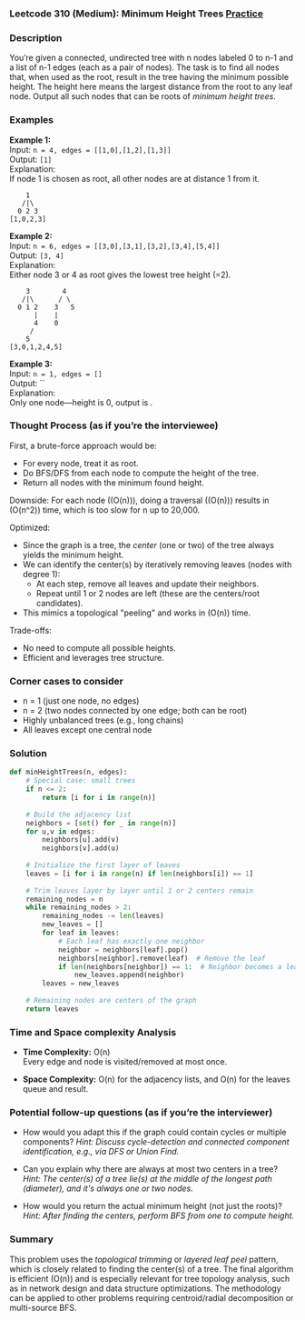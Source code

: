 ### Leetcode 310 (Medium): Minimum Height Trees [Practice](https://leetcode.com/problems/minimum-height-trees)

### Description  
You’re given a connected, undirected tree with n nodes labeled 0 to n-1 and a list of n-1 edges (each as a pair of nodes). The task is to find all nodes that, when used as the root, result in the tree having the minimum possible height. The height here means the largest distance from the root to any leaf node. Output all such nodes that can be roots of *minimum height trees*.

### Examples  

**Example 1:**  
Input: `n = 4, edges = [[1,0],[1,2],[1,3]]`  
Output: `[1]`  
Explanation:  
If node 1 is chosen as root, all other nodes are at distance 1 from it.

```
    1
   /|\
  0 2 3
[1,0,2,3]
```

**Example 2:**  
Input: `n = 6, edges = [[3,0],[3,1],[3,2],[3,4],[5,4]]`  
Output: `[3, 4]`  
Explanation:  
Either node 3 or 4 as root gives the lowest tree height (=2).

```
    3        4
   /|\      / \
  0 1 2    3   5
      |    |
      4    0
     /
    5
[3,0,1,2,4,5]
```

**Example 3:**  
Input: `n = 1, edges = []`  
Output: ``  
Explanation:  
Only one node—height is 0, output is .

### Thought Process (as if you’re the interviewee)  
First, a brute-force approach would be:  
- For every node, treat it as root.  
- Do BFS/DFS from each node to compute the height of the tree.  
- Return all nodes with the minimum found height.

Downside: For each node (\(O(n)\)), doing a traversal (\(O(n)\)) results in \(O(n^2)\) time, which is too slow for n up to 20,000.

Optimized:  
- Since the graph is a tree, the *center* (one or two) of the tree always yields the minimum height.  
- We can identify the center(s) by iteratively removing leaves (nodes with degree 1):  
  - At each step, remove all leaves and update their neighbors.
  - Repeat until 1 or 2 nodes are left (these are the centers/root candidates).
- This mimics a topological "peeling" and works in \(O(n)\) time.

Trade-offs:  
- No need to compute all possible heights.
- Efficient and leverages tree structure.

### Corner cases to consider  
- n = 1 (just one node, no edges)
- n = 2 (two nodes connected by one edge; both can be root)
- Highly unbalanced trees (e.g., long chains)
- All leaves except one central node

### Solution

```python
def minHeightTrees(n, edges):
    # Special case: small trees
    if n <= 2:
        return [i for i in range(n)]
    
    # Build the adjacency list
    neighbors = [set() for _ in range(n)]
    for u,v in edges:
        neighbors[u].add(v)
        neighbors[v].add(u)
    
    # Initialize the first layer of leaves
    leaves = [i for i in range(n) if len(neighbors[i]) == 1]
    
    # Trim leaves layer by layer until 1 or 2 centers remain
    remaining_nodes = n
    while remaining_nodes > 2:
        remaining_nodes -= len(leaves)
        new_leaves = []
        for leaf in leaves:
            # Each leaf has exactly one neighbor
            neighbor = neighbors[leaf].pop()
            neighbors[neighbor].remove(leaf)  # Remove the leaf
            if len(neighbors[neighbor]) == 1:  # Neighbor becomes a leaf
                new_leaves.append(neighbor)
        leaves = new_leaves
    
    # Remaining nodes are centers of the graph
    return leaves
```

### Time and Space complexity Analysis  

- **Time Complexity:** O(n)  
  Every edge and node is visited/removed at most once.

- **Space Complexity:** O(n) for the adjacency lists, and O(n) for the leaves queue and result.

### Potential follow-up questions (as if you’re the interviewer)  

- How would you adapt this if the graph could contain cycles or multiple components?
  *Hint: Discuss cycle-detection and connected component identification, e.g., via DFS or Union Find.*

- Can you explain why there are always at most two centers in a tree?
  *Hint: The center(s) of a tree lie(s) at the middle of the longest path (diameter), and it's always one or two nodes.*

- How would you return the actual minimum height (not just the roots)?
  *Hint: After finding the centers, perform BFS from one to compute height.*

### Summary
This problem uses the *topological trimming* or *layered leaf peel* pattern, which is closely related to finding the center(s) of a tree. The final algorithm is efficient (O(n)) and is especially relevant for tree topology analysis, such as in network design and data structure optimizations. The methodology can be applied to other problems requiring centroid/radial decomposition or multi-source BFS.